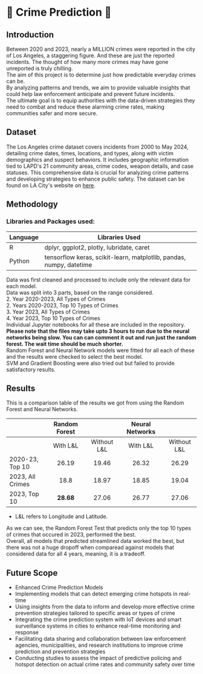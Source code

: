 # 👮 Crime Prediction 👮

## Introduction
Between 2020 and 2023, nearly a MILLION crimes were reported in the city of Los Angeles, a staggering figure. And these are just the reported incidents. The thought of how many more crimes may have gone unreported is truly chilling.  
The aim of this project is to determine just how predictable everyday crimes can be.  
By analyzing patterns and trends, we aim to provide valuable insights that could help law enforcement anticipate and prevent future incidents.  
The ultimate goal is to equip authorities with the data-driven strategies they need to combat and reduce these alarming crime rates, making communities safer and more secure.

## Dataset
The Los Angeles crime dataset covers incidents from 2000 to May 2024, detailing crime dates, times, locations, and types, along with victim demographics and suspect behaviors. 
It includes geographic information tied to LAPD's 21 community areas, crime codes, weapon details, and case statuses. This comprehensive data is crucial for analyzing crime patterns and developing strategies to enhance public safety.
The dataset can be found on LA City's website on <a href="https://data.lacity.org/Public-Safety/Crime-Data-from-2020-to-Present/2nrs-mtv8/data">here</a>.

## Methodology
### Libraries and Packages used: 
| Language | Libraries Used |
|----------|----------------|
| R        |dplyr, ggplot2, plotly, lubridate, caret                |
| Python   |tensorflow keras, scikit-learn, matplotlib, pandas, numpy, datetime                |

Data was first cleaned and processed to include only the relevant data for each model.  
Data was split into 3 parts, based on the range considered.  
2. Year 2020-2023, All Types of Crimes  
2. Years 2020-2023, Top 10 Types of Crimes  
3. Year 2023, All Types of Crimes  
4. Year 2023, Top 10 Types of Crimes  
Individual Jupyter notebooks for all these are included in the repository.  
**Please note that the files may take upto 3 hours to run due to the neural networks being slow. You can can comment it out and run just the random forest. The wait time should be much shorter.**  
Random Forest and Neural Network models were fitted for all each of these and the results were checked to select the best model.  
SVM and Gradient Boosting were also tried out but failed to provide satisfactory results.  

## Results
This is a comparison table of the results we got from using the Random Forest and Neural Networks.

|                        | Random Forest                 || Neural Networks                 ||
|------------------------|:-------------:|:--------------:|:---------------:|:--------------:|
|                        | With L&L      | Without L&L    | With L&L        | Without L&L    |
| 2020-23, Top 10        | 26.19         | 19.46          | 26.32           | 26.29          |
| 2023, All Crimes       | 18.8          | 18.97          | 18.85           | 19.04          |
| 2023, Top 10           | **28.68**         | 27.06          | 26.77           | 27.06          |

* L&L refers to Longitude and Latitude.

As we can see, the Random Forest Test that predicts only the top 10 types of crimes that occured in 2023, performed the best.  
Overall, all models that predicted streamlined data worked the best, but there was not a huge dropoff when comparead against models that considered data for all 4 years, meaning, it is a tradeoff.  

## Future Scope
- Enhanced Crime Prediction Models  
- Implementing models that can detect emerging crime hotspots in real-time  
- Using insights from the data to inform and develop more effective crime prevention strategies tailored to specific areas or types of crime  
- Integrating the crime prediction system with IoT devices and smart surveillance systems in cities to enhance real-time monitoring and response  
- Facilitating data sharing and collaboration between law enforcement agencies, municipalities, and research institutions to improve crime prediction and prevention strategies  
- Conducting studies to assess the impact of predictive policing and hotspot detection on actual crime rates and community safety over time
